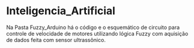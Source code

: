 # Inteligencia_Artificial

Na Pasta Fuzzy_Arduino há o código e o esquemático de circuito para controle de velocidade de motores utilizando lógica Fuzzy
com aquisição de dados feita com sensor ultrassônico.
